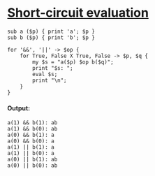 [1]: http://rosettacode.org/wiki/Short-circuit_evaluation

# [Short-circuit evaluation][1]

```perl6
sub a ($p) { print 'a'; $p }
sub b ($p) { print 'b'; $p }
 
for '&&', '||' -> $op {
    for True, False X True, False -> $p, $q {
        my $s = "a($p) $op b($q)";
        print "$s: ";
        eval $s;
        print "\n";
    }
}
```

#### Output:
```
a(1) && b(1): ab
a(1) && b(0): ab
a(0) && b(1): a
a(0) && b(0): a
a(1) || b(1): a
a(1) || b(0): a
a(0) || b(1): ab
a(0) || b(0): ab
```